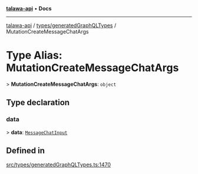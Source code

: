 [**talawa-api**](../../../README.md) • **Docs**

***

[talawa-api](../../../modules.md) / [types/generatedGraphQLTypes](../README.md) / MutationCreateMessageChatArgs

# Type Alias: MutationCreateMessageChatArgs

\> **MutationCreateMessageChatArgs**: `object`

## Type declaration

### data

\> **data**: [`MessageChatInput`](MessageChatInput.md)

## Defined in

[src/types/generatedGraphQLTypes.ts:1470](https://github.com/PalisadoesFoundation/talawa-api/blob/2f8fb6988cd34004fbbf76550c8eef691b861a19/src/types/generatedGraphQLTypes.ts#L1470)
